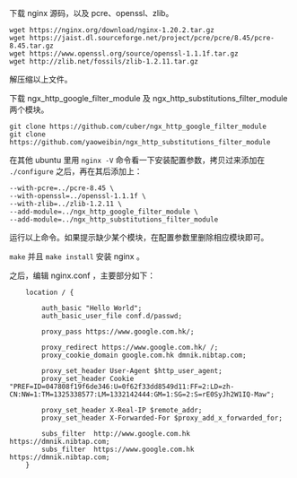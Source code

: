 下载 nginx 源码，以及 pcre、openssl、zlib。

```
wget https://nginx.org/download/nginx-1.20.2.tar.gz
wget https://jaist.dl.sourceforge.net/project/pcre/pcre/8.45/pcre-8.45.tar.gz
wget https://www.openssl.org/source/openssl-1.1.1f.tar.gz
wget http://zlib.net/fossils/zlib-1.2.11.tar.gz
```

解压缩以上文件。

下载 ngx_http_google_filter_module 及 ngx_http_substitutions_filter_module 两个模块。   

```
git clone https://github.com/cuber/ngx_http_google_filter_module
git clone https://github.com/yaoweibin/ngx_http_substitutions_filter_module
```

在其他 ubuntu 里用 `nginx -V` 命令看一下安装配置参数，拷贝过来添加在 `./configure` 之后，再在其后添加上：

```
--with-pcre=../pcre-8.45 \
--with-openssl=../openssl-1.1.1f \
--with-zlib=../zlib-1.2.11 \
--add-module=../ngx_http_google_filter_module \
--add-module=../ngx_http_substitutions_filter_module
```

运行以上命令。如果提示缺少某个模块，在配置参数里删除相应模块即可。

`make` 并且 `make install` 安装 nginx 。




之后，编辑 nginx.conf ，主要部分如下：

```
    location / {

        auth_basic "Hello World";
        auth_basic_user_file conf.d/passwd;

        proxy_pass https://www.google.com.hk/;
 
        proxy_redirect https://www.google.com.hk/ /;
        proxy_cookie_domain google.com.hk dmnik.nibtap.com;
 
        proxy_set_header User-Agent $http_user_agent;
        proxy_set_header Cookie "PREF=ID=047808f19f6de346:U=0f62f33dd8549d11:FF=2:LD=zh-CN:NW=1:TM=1325338577:LM=1332142444:GM=1:SG=2:S=rE0SyJh2W1IQ-Maw";
  
        proxy_set_header X-Real-IP $remote_addr;
        proxy_set_header X-Forwarded-For $proxy_add_x_forwarded_for;
 
        subs_filter  http://www.google.com.hk https://dmnik.nibtap.com;
        subs_filter  https://www.google.com.hk https://dmnik.nibtap.com;        
    }
```
